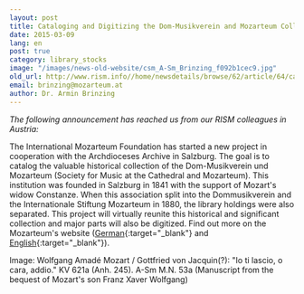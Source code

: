 ```yaml
---
layout: post
title: Cataloging and Digitizing the Dom-Musikverein and Mozarteum Collection in Salzburg (to 1881)
date: 2015-03-09
lang: en
post: true
category: library_stocks
image: "/images/news-old-website/csm_A-Sm_Brinzing_f092b1cec9.jpg"
old_url: http://www.rism.info//home/newsdetails/browse/62/article/64/cataloging-and-digitizing-the-dom-musikverein-and-mozarteum-collection-in-salzburg-to-1881.html
email: brinzing@mozarteum.at
author: Dr. Armin Brinzing
---
```



_The following announcement has reached us from our RISM colleagues in Austria:_



The International Mozarteum Foundation has started a new project in cooperation with the Archdioceses Archive in Salzburg. The goal is to catalog the valuable historical collection of the Dom-Musikverein und Mozarteum (Society for Music at the Cathedral and Mozarteum). This institution was founded in Salzburg in 1841 with the support of Mozart's widow Constanze. When this association split into the Dommusikverein and the Internationale Stiftung Mozarteum in 1880, the library holdings were also separated. This project will virtually reunite this historical and significant collection and major parts will also be digitized. Find out more on the Mozarteum's website ([German](https://mozarteum.at/bibliotheca-mozartiana/){:target="_blank"} and [English](https://mozarteum.at/en/bibliotheca-mozartiana/){:target="_blank"}).

Image: Wolfgang Amadé Mozart / Gottfried von Jacquin(?): "Io ti lascio, o cara, addio." KV 621a (Anh. 245). A-Sm M.N. 53a (Manuscript from the bequest of Mozart's son Franz Xaver Wolfgang)




